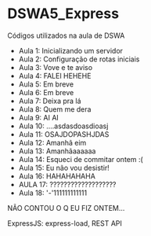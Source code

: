 
# DSWA5_Express

Códigos utilizados na aula de DSWA

+ Aula 1: Inicializando um servidor
+ Aula 2: Configuração de rotas iniciais
+ Aula 3: Vove e te aviso
+ Aula 4: FALEI HEHEHE
+ Aula 5: Em breve
+ Aula 6: Em breve
+ Aula 7: Deixa pra lá
+ Aula 8: Quem me dera
+ Aula 9: AI AI
+ Aula 10: ....asdasdoasdioasj
+ Aula 11: OSAJDOPASHJDAS
+ Aula 12: Amanhã eim
+ Aula 13: Amanhãaaaaaa
+ Aula 14: Esqueci de commitar ontem :(
+ Aula 15: Eu não vou desistir!
+ Aula 16: HAHAHAHAHA
+ AULA 17: ???????????????????
+ Aula 18: '-'111111111111

NÃO CONTOU O Q EU FIZ ONTEM...

ExpressJS: express-load, REST API
